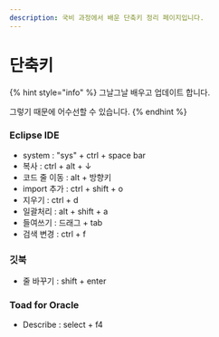 ```yaml
---
description: 국비 과정에서 배운 단축키 정리 페이지입니다.
---
```


# 단축키

{% hint style="info" %}
그날그날 배우고 업데이트 합니다.

그렇기 때문에 어수선할 수 있습니다.
{% endhint %}

### Eclipse IDE

* system          : "sys" + ctrl + space bar
* 복사               : ctrl + alt + ↓
* 코드 줄 이동 : alt + 방향키
* import 추가  : ctrl + shift + o
* 지우기           : ctrl + d
* 일괄처리       : alt + shift + a
* 들여쓰기       : 드래그 + tab
* 검색 변경     : ctrl + f

### 깃북

* 줄 바꾸기 : shift + enter

### Toad for Oracle

* Describe : select + f4

